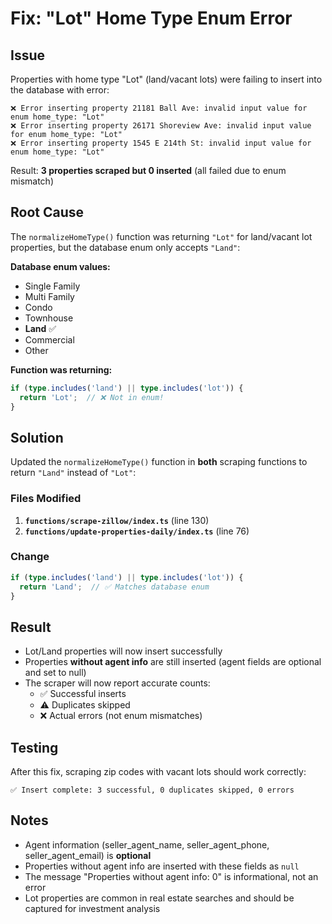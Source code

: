 # Fix: "Lot" Home Type Enum Error

## Issue
Properties with home type "Lot" (land/vacant lots) were failing to insert into the database with error:
```
❌ Error inserting property 21181 Ball Ave: invalid input value for enum home_type: "Lot"
❌ Error inserting property 26171 Shoreview Ave: invalid input value for enum home_type: "Lot"
❌ Error inserting property 1545 E 214th St: invalid input value for enum home_type: "Lot"
```

Result: **3 properties scraped but 0 inserted** (all failed due to enum mismatch)

## Root Cause
The `normalizeHomeType()` function was returning `"Lot"` for land/vacant lot properties, but the database enum only accepts `"Land"`:

**Database enum values:**
- Single Family
- Multi Family
- Condo
- Townhouse
- **Land** ✅
- Commercial
- Other

**Function was returning:**
```typescript
if (type.includes('land') || type.includes('lot')) {
  return 'Lot';  // ❌ Not in enum!
}
```

## Solution
Updated the `normalizeHomeType()` function in **both** scraping functions to return `"Land"` instead of `"Lot"`:

### Files Modified
1. **`functions/scrape-zillow/index.ts`** (line 130)
2. **`functions/update-properties-daily/index.ts`** (line 76)

### Change
```typescript
if (type.includes('land') || type.includes('lot')) {
  return 'Land';  // ✅ Matches database enum
}
```

## Result
- Lot/Land properties will now insert successfully
- Properties **without agent info** are still inserted (agent fields are optional and set to null)
- The scraper will now report accurate counts:
  - ✅ Successful inserts
  - ⚠️ Duplicates skipped
  - ❌ Actual errors (not enum mismatches)

## Testing
After this fix, scraping zip codes with vacant lots should work correctly:
```
✅ Insert complete: 3 successful, 0 duplicates skipped, 0 errors
```

## Notes
- Agent information (seller_agent_name, seller_agent_phone, seller_agent_email) is **optional**
- Properties without agent info are inserted with these fields as `null`
- The message "Properties without agent info: 0" is informational, not an error
- Lot properties are common in real estate searches and should be captured for investment analysis

